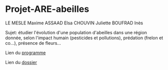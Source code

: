 # Projet-ARE-abeilles

LE MESLE Maxime
ASSAAD Elsa
CHOUVIN Juliette
BOUFRAD Inès


Sujet: étudier l'évolution d'une population d'abeilles dans une région donnée, selon l'impact humain (pesticides et pollutions), prédation (frelon et co...), présence de fleurs...

Lien du [programme](https://github.com/are-mipiA1A2/Projet-ARE-abeilles/blob/master/Simulation%20Abeilles.py)

Lien du [dossier](https://github.com/are-mipiA1A2/Projet-ARE-abeilles/blob/master/Dossier%20ARE.odt)
